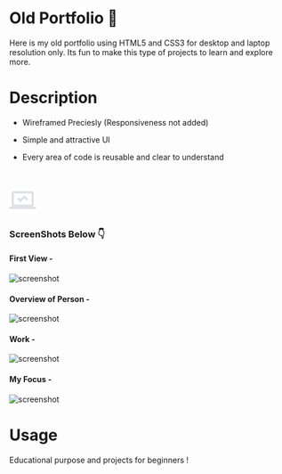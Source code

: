 # Old Portfolio 🤖 
Here is my old portfolio using  HTML5 and CSS3 for desktop and laptop resolution only. Its fun to make this type of projects to learn and explore more.

# Description
- Wireframed Preciesly (Responsiveness not added)

- Simple and attractive UI

- Every area of code is reusable and clear to understand
<br>

![screenshot](https://github.com/deathook007/cli-boilerplates/blob/master/Image%20-%20quick%20use/usage.png)
### ScreenShots Below 👇

#### First View -

![screenshot](https://github.com/deathook007/Portfolio-html-css/blob/master/images/Deepak%20Bhatt%F0%9F%A4%96%20-FrontPage.png)

#### Overview of Person -

![screenshot](https://github.com/deathook007/Portfolio-html-css/blob/master/images/Deepak%20Bhatt%F0%9F%A4%96%20-Overview.png)

#### Work -

![screenshot](https://github.com/deathook007/Portfolio-html-css/blob/master/images/Deepak%20Bhatt%F0%9F%A4%96%20-Work.png)

####  My Focus -

![screenshot](https://github.com/deathook007/Portfolio-html-css/blob/master/images/Deepak%20Bhatt%F0%9F%A4%96%20-FocusOn.png)

# Usage 

Educational purpose and projects for beginners !
